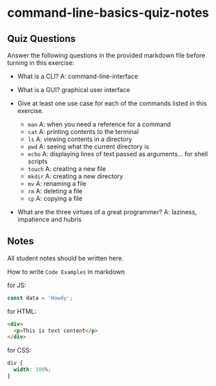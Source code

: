 # command-line-basics-quiz-notes

## Quiz Questions

Answer the following questions in the provided markdown file before turning in this exercise:

- What is a CLI?
  A: command-line-interface
- What is a GUI?
  graphical user interface
- Give at least one use case for each of the commands listed in this exercise.

  - `man`
    A: when you need a reference for a command
  - `cat`
    A: printing contents to the terminal
  - `ls`
    A: viewing contents in a directory
  - `pwd`
    A: seeing what the current directory is
  - `echo`
    A: displaying lines of text passed as arguments... for shell scripts
  - `touch`
    A: creating a new file
  - `mkdir`
    A: creating a new directory
  - `mv`
    A: renaming a file
  - `rm`
    A: deleting a file
  - `cp`
    A: copying a file

- What are the three virtues of a great programmer?
  A: laziness, impatience and hubris

## Notes

All student notes should be written here.

How to write `Code Examples` in markdown

for JS:

```javascript
const data = 'Howdy';
```

for HTML:

```html
<div>
  <p>This is text content</p>
</div>
```

for CSS:

```css
div {
  width: 100%;
}
```
